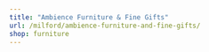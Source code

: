 ```yaml
---
title: "Ambience Furniture & Fine Gifts"
url: /milford/ambience-furniture-and-fine-gifts/
shop: furniture
---
```

